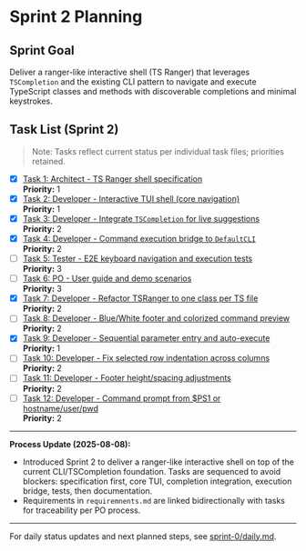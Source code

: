 # Sprint 2 Planning

## Sprint Goal
Deliver a ranger-like interactive shell (TS Ranger) that leverages `TSCompletion` and the existing CLI pattern to navigate and execute TypeScript classes and methods with discoverable completions and minimal keystrokes.

## Task List (Sprint 2)

> Note: Tasks reflect current status per individual task files; priorities retained.

- [x] [Task 1: Architect - TS Ranger shell specification](./task-1.0-architect-ranger-spec.md)  
  **Priority:** 1
- [x] [Task 2: Developer - Interactive TUI shell (core navigation)](./task-1.1-developer-ranger-tui.md)  
  **Priority:** 1
- [x] [Task 3: Developer - Integrate `TSCompletion` for live suggestions](./task-1.2-developer-completion-integration.md)  
  **Priority:** 2
- [x] [Task 4: Developer - Command execution bridge to `DefaultCLI`](./task-1.3-developer-execution-bridge.md)  
  **Priority:** 2
- [ ] [Task 5: Tester - E2E keyboard navigation and execution tests](./task-1.4-tester-e2e-tests.md)  
  **Priority:** 3
- [ ] [Task 6: PO - User guide and demo scenarios](./task-1.5-po-user-guide.md)  
  **Priority:** 3
- [x] [Task 7: Developer - Refactor TSRanger to one class per TS file](./task-1.6-developer-refactor-tsranger.md)  
  **Priority:** 2
- [ ] [Task 8: Developer - Blue/White footer and colorized command preview](./task-1.7-developer-footer-and-color-preview.md)  
  **Priority:** 2
- [x] [Task 9: Developer - Sequential parameter entry and auto-execute](./task-1.8-developer-parameter-entry.md)  
  **Priority:** 1
- [ ] [Task 10: Developer - Fix selected row indentation across columns](./task-1.9-developer-fix-selected-row-indentation.md)  
  **Priority:** 2
- [ ] [Task 11: Developer - Footer height/spacing adjustments](./task-2.0-developer-footer-height-and-spacing.md)  
  **Priority:** 2
- [ ] [Task 12: Developer - Command prompt from $PS1 or hostname/user/pwd](./task-2.1-developer-command-prompt-ps1.md)  
  **Priority:** 2

---

**Process Update (2025-08-08):**
- Introduced Sprint 2 to deliver a ranger-like interactive shell on top of the current CLI/TSCompletion foundation. Tasks are sequenced to avoid blockers: specification first, core TUI, completion integration, execution bridge, tests, then documentation.
- Requirements in `requiremnents.md` are linked bidirectionally with tasks for traceability per PO process.

---

For daily status updates and next planned steps, see [sprint-0/daily.md](../sprint-0/daily.md).